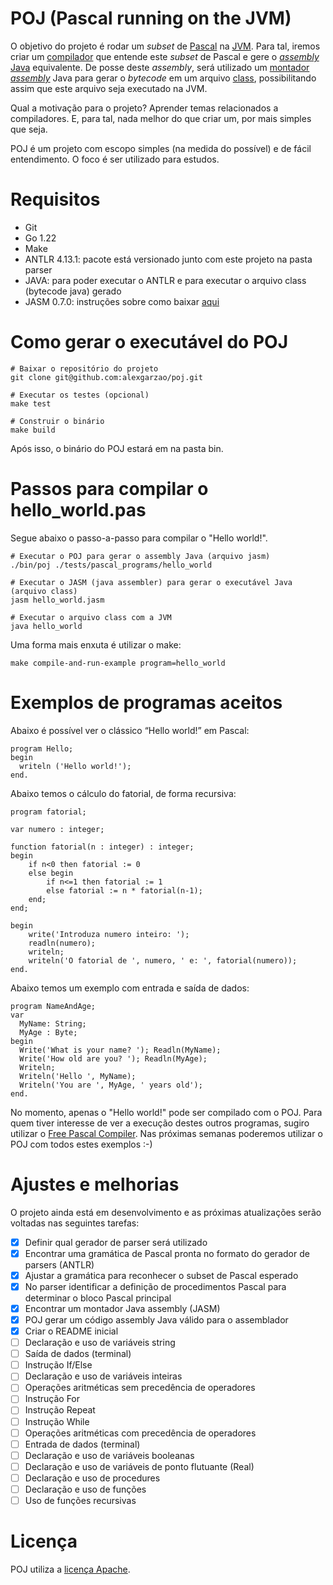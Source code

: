 # POJ (Pascal running on the JVM)

O objetivo do projeto é rodar um _subset_ de [Pascal](https://en.wikipedia.org/wiki/Pascal_(programming_language)) na [JVM](https://en.wikipedia.org/wiki/Java_virtual_machine). Para tal, iremos criar um [compilador](https://en.wikipedia.org/wiki/Compiler) que entende este _subset_ de Pascal e gere o [_assembly_ Java](https://www.eg.bucknell.edu/~cs360/java-assembler/examples.html) equivalente. De posse deste _assembly_, será utilizado um [montador _assembly_](https://pt.wikipedia.org/wiki/Linguagem_assembly#Montador) Java para gerar o _bytecode_ em um arquivo [class](https://en.wikipedia.org/wiki/Java_class_file), possibilitando assim que este arquivo seja executado na JVM.

Qual a motivação para o projeto? Aprender temas relacionados a compiladores. E, para tal, nada melhor do que criar um, por mais simples que seja.

POJ é um projeto com escopo simples (na medida do possível) e de fácil entendimento. O foco é ser utilizado para estudos.

# Requisitos

- Git
- Go 1.22
- Make
- ANTLR 4.13.1: pacote está versionado junto com este projeto na pasta parser
- JAVA: para poder executar o ANTLR e para executar o arquivo class (bytecode java) gerado
- JASM 0.7.0: instruções sobre como baixar [aqui](https://github.com/roscopeco/jasm)

# Como gerar o executável do POJ

```
# Baixar o repositório do projeto
git clone git@github.com:alexgarzao/poj.git

# Executar os testes (opcional)
make test

# Construir o binário
make build
```

Após isso, o binário do POJ estará em na pasta bin.

# Passos para compilar o hello_world.pas

Segue abaixo o passo-a-passo para compilar o "Hello world!".

```
# Executar o POJ para gerar o assembly Java (arquivo jasm)
./bin/poj ./tests/pascal_programs/hello_world

# Executar o JASM (java assembler) para gerar o executável Java (arquivo class)
jasm hello_world.jasm

# Executar o arquivo class com a JVM
java hello_world
```

Uma forma mais enxuta é utilizar o make:

```
make compile-and-run-example program=hello_world
```

# Exemplos de programas aceitos

Abaixo é possível ver o clássico “Hello world!” em Pascal:

```
program Hello;
begin
  writeln ('Hello world!');
end.
```

Abaixo temos o cálculo do fatorial, de forma recursiva:

```
program fatorial;

var numero : integer;

function fatorial(n : integer) : integer;
begin
    if n<0 then fatorial := 0
    else begin
        if n<=1 then fatorial := 1
        else fatorial := n * fatorial(n-1);
    end;
end;

begin
    write('Introduza numero inteiro: ');
    readln(numero);
    writeln;
    writeln('O fatorial de ', numero, ' e: ', fatorial(numero));
end.
```

Abaixo temos um exemplo com entrada e saída de dados:

```
program NameAndAge;
var
  MyName: String;
  MyAge : Byte;
begin
  Write('What is your name? '); Readln(MyName);
  Write('How old are you? '); Readln(MyAge);
  Writeln;
  Writeln('Hello ', MyName);
  Writeln('You are ', MyAge, ' years old');
end.
```

No momento, apenas o "Hello world!" pode ser compilado com o POJ. Para quem tiver interesse de ver a execução destes outros programas, sugiro utilizar o [Free Pascal Compiler](https://www.freepascal.org/). Nas próximas semanas poderemos utilizar o POJ com todos estes exemplos :-)

# Ajustes e melhorias

O projeto ainda está em desenvolvimento e as próximas atualizações serão voltadas nas seguintes tarefas:

- [x] Definir qual gerador de parser será utilizado
- [x] Encontrar uma gramática de Pascal pronta no formato do gerador de parsers (ANTLR)
- [x] Ajustar a gramática para reconhecer o subset de Pascal esperado
- [x] No parser identificar a definição de procedimentos Pascal para determinar o bloco Pascal principal
- [x] Encontrar um montador Java assembly (JASM)
- [x] POJ gerar um código assembly Java válido para o assemblador
- [x] Criar o README inicial
- [ ] Declaração e uso de variáveis string
- [ ] Saída de dados (terminal)
- [ ] Instrução If/Else
- [ ] Declaração e uso de variáveis inteiras
- [ ] Operações aritméticas sem precedência de operadores
- [ ] Instrução For
- [ ] Instrução Repeat
- [ ] Instrução While
- [ ] Operações aritméticas com precedência de operadores
- [ ] Entrada de dados (terminal)
- [ ] Declaração e uso de variáveis booleanas
- [ ] Declaração e uso de variáveis de ponto flutuante (Real)
- [ ] Declaração e uso de procedures
- [ ] Declaração e uso de funções
- [ ] Uso de funções recursivas

# Licença

POJ utiliza a [licença Apache](LICENSE). 
